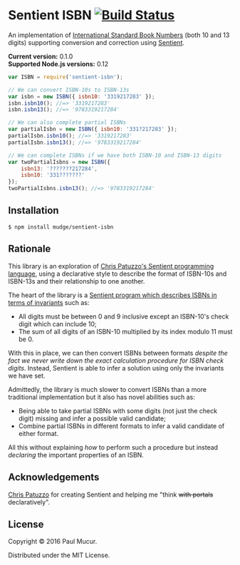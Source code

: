 # Sentient ISBN [![Build Status](https://travis-ci.org/mudge/sentient-isbn.svg?branch=master)](https://travis-ci.org/mudge/sentient-isbn)

An implementation of [International Standard Book
Numbers](https://en.wikipedia.org/wiki/International_Standard_Book_Number)
(both 10 and 13 digits) supporting conversion and correction using
[Sentient](https://github.com/tuzz/sentient.js).

**Current version:** 0.1.0  
**Supported Node.js versions:** 0.12

```javascript
var ISBN = require('sentient-isbn');

// We can convert ISBN-10s to ISBN-13s
var isbn = new ISBN({ isbn10: '3319217283' });
isbn.isbn10(); //=> '3319217283'
isbn.isbn13(); //=> '9783319217284'

// We can also complete partial ISBNs
var partialIsbn = new ISBN({ isbn10: '331?217283' });
partialIsbn.isbn10(); //=> '3319217283'
partialIsbn.isbn13(); //=> '9783319217284'

// We can complete ISBNs if we have both ISBN-10 and ISBN-13 digits
var twoPartialIsbns = new ISBN({
    isbn13: '???????217284',
    isbn10: '331???????'
});
twoPartialIsbns.isbn13(); //=> '9783319217284'
```

## Installation

```shell
$ npm install mudge/sentient-isbn
```

## Rationale

This library is an exploration of [Chris Patuzzo's Sentient programming
language](https://github.com/tuzz/sentient.js), using a declarative style to
describe the format of ISBN-10s and ISBN-13s and their relationship to one
another.

The heart of the library is a [Sentient program which describes ISBNs in terms
of
invariants](https://github.com/mudge/sentient-isbn/blob/master/lib/isbn.js#L7-L240)
such as:

* All digits must be between 0 and 9 inclusive except an ISBN-10's check digit
  which can include 10;
* The sum of all digits of an ISBN-10 multiplied by its index modulo 11 must
  be 0.

With this in place, we can then convert ISBNs between formats _despite the
fact we never write down the exact calculation procedure for ISBN check
digits_. Instead, Sentient is able to infer a solution using only the
invariants we have set.

Admittedly, the library is much slower to convert ISBNs than a more
traditional implementation but it also has novel abilities such as:

* Being able to take partial ISBNs with some digits (not just the check digit)
  missing and infer a possible valid candidate;
* Combine partial ISBNs in different formats to infer a valid candidate of
  either format.

All this without explaining _how_ to perform such a procedure but instead
_declaring_ the important properties of an ISBN.

## Acknowledgements

[Chris Patuzzo](https://github.com/tuzz) for creating Sentient and helping me
"think <strike>with portals</strike> declaratively".

## License

Copyright © 2016 Paul Mucur.

Distributed under the MIT License.
